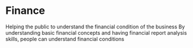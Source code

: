 # Finance
Helping the public to understand the financial condition of the business By understanding basic financial concepts and having financial report analysis skills, people can understand financial conditions 

